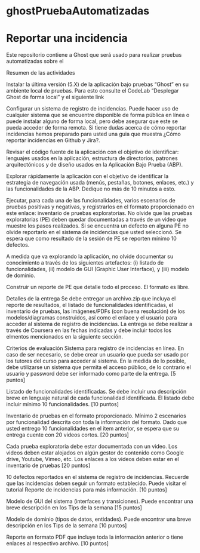 # ghostPruebaAutomatizadas
# Reportar una incidencia
Este repositorio contiene a Ghost que será usado para realizar pruebas automatizadas sobre el 

Resumen de las actividades

Instalar la última versión (5.X) de la aplicación bajo pruebas “Ghost” en su ambiente local de pruebas. Para esto consulte el CodeLab “Desplegar Ghost de forma local” y el siguiente link

Configurar un sistema de registro de incidencias. Puede hacer uso de cualquier sistema que se encuentre disponible de forma pública en línea o puede instalar alguno de forma local, pero debe asegurar que este se pueda acceder de forma remota. Si tiene dudas acerca de cómo reportar incidencias hemos preparado para usted una guia que muestra ¿Cómo reportar incidencias en Github y Jira?.

Revisar el código fuente de la aplicación con el objetivo de identificar: lenguajes usados en la aplicación, estructura de directorios, patrones arquitectónicos y de diseño usados en la Aplicación Bajo Prueba (ABP).

Explorar rápidamente la aplicación con el objetivo de identificar la estrategia de navegación usada (menús, pestañas, botones, enlaces, etc.) y las funcionalidades de la ABP. Dedique no más de 10 minutos a esto.

Ejecutar, para cada una de las funcionalidades, varios escenarios de pruebas positivas y negativas, y registrarlos en el formato proporcionado en este enlace: inventario de pruebas exploratorias. No olvide que las pruebas exploratorias (PE) deben quedar documentadas a través de un video que muestre los pasos realizados. Si se encuentra un defecto en alguna PE no olvide reportarlo en el sistema de incidencias que usted seleccionó. Se espera que como resultado de la sesión de PE se reporten mínimo 10 defectos.

A medida que va explorando la aplicación, no olvide documentar su conocimiento a través de los siguientes artefactos: (i) listado de funcionalidades, (ii) modelo de GUI (Graphic User Interface), y (iii) modelo de dominio.

Construir un reporte de PE que detalle todo el proceso. El formato es libre.

Detalles de la entrega
Se debe entregar un archivo.zip que incluya el reporte de resultados, el listado de funcionalidades identificadas, el inventario de pruebas, las imágenes/PDFs (con buena resolución) de los modelos/diagramas construidos, así como el enlace y el usuario para acceder al sistema de registro de incidencias. La entrega se debe realizar a través de Coursera en las fechas indicadas y debe incluir todos los elmentos mencionados en la siguiente sección.

Criterios de evaluación
Sistema para registro de incidencias en línea. En caso de ser necesario, se debe crear un usuario que pueda ser usado por los tutores del curso para acceder al sistema. En la medida de lo posible, debe utilizarse un sistema que permita el acceso público, de lo contrario el usuario y password debe ser informado como parte de la entrega. [5 puntos]

Listado de funcionalidades identificadas. Se debe incluir una descripción breve en lenguaje natural de cada funcionalidad identificada. El listado debe incluir mínimo 10 funcionalidades. [10 puntos]

Inventario de pruebas en el formato proporcionado. Mínimo 2 escenarios por funcionalidad descrita con toda la información del formato. Dado que usted entrego 10 funcionalidades en el item anterior, se espera que su entrega cuente con 20 videos cortos. [20 puntos]

Cada prueba exploratoria debe estar documentada con un video. Los videos deben estar alojados en algún gestor de contenido como Google drive, Youtube, Vimeo, etc. Los enlaces a los videos deben estar en el inventario de pruebas [20 puntos]

10 defectos reportados en el sistema de registro de incidencias. Recuerde que las incidencias deben seguir un formato establecido. Puede visitar el tutorial Reporte de incidencias para más información. [10 puntos]

Modelo de GUI del sistema (interfaces y transiciones). Puede encontrar una breve descripción en los Tips de la semana [15 puntos]

Modelo de dominio (tipos de datos, entidades). Puede encontrar una breve descripción en los Tips de la semana [10 puntos]

Reporte en formato PDF que incluye toda la información anterior o tiene enlaces al respectivo archivo. [10 puntos]
